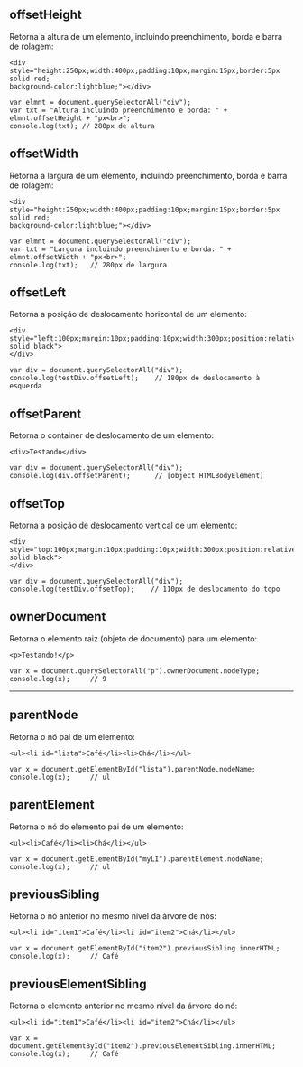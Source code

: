 ## offsetHeight
Retorna a altura de um elemento, incluindo preenchimento, borda e barra de rolagem:

    <div style="height:250px;width:400px;padding:10px;margin:15px;border:5px solid red;
    background-color:lightblue;"></div>
    
    var elmnt = document.querySelectorAll("div");
    var txt = "Altura incluindo preenchimento e borda: " + elmnt.offsetHeight + "px<br>";
    console.log(txt); // 280px de altura

## offsetWidth
Retorna a largura de um elemento, incluindo preenchimento, borda e barra de rolagem:

    <div style="height:250px;width:400px;padding:10px;margin:15px;border:5px solid red;
    background-color:lightblue;"></div>
    
    var elmnt = document.querySelectorAll("div");
    var txt = "Largura incluindo preenchimento e borda: " + elmnt.offsetWidth + "px<br>";
    console.log(txt);   // 280px de largura

## offsetLeft
Retorna a posição de deslocamento horizontal de um elemento:

    <div style="left:100px;margin:10px;padding:10px;width:300px;position:relative;border:5px solid black">
    </div>
    
    var div = document.querySelectorAll("div");
    console.log(testDiv.offsetLeft);    // 180px de deslocamento à esquerda
    
## offsetParent
Retorna o container de deslocamento de um elemento:

    <div>Testando</div>
    
    var div = document.querySelectorAll("div");
    console.log(div.offsetParent);      // [object HTMLBodyElement] 

## offsetTop
Retorna a posição de deslocamento vertical de um elemento:

    <div style="top:100px;margin:10px;padding:10px;width:300px;position:relative;border:5px solid black">
    </div>
    
    var div = document.querySelectorAll("div");
    console.log(testDiv.offsetTop);    // 110px de deslocamento do topo

## ownerDocument
Retorna o elemento raiz (objeto de documento) para um elemento:

    <p>Testando!</p>
    
    var x = document.querySelectorAll("p").ownerDocument.nodeType;  
    console.log(x);     // 9
    
---    
    
## parentNode
Retorna o nó pai de um elemento:

    <ul><li id="lista">Café</li><li>Chá</li></ul>
    
    var x = document.getElementById("lista").parentNode.nodeName;
    console.log(x);     // ul

## parentElement
Retorna o nó do elemento pai de um elemento:

    <ul><li>Café</li><li>Chá</li></ul>
    
    var x = document.getElementById("myLI").parentElement.nodeName;
    console.log(x);     // ul


## previousSibling
Retorna o nó anterior no mesmo nível da árvore de nós:

    <ul><li id="item1">Café</li><li id="item2">Chá</li></ul>
    
    var x = document.getElementById("item2").previousSibling.innerHTML;
    console.log(x);     // Café


## previousElementSibling
Retorna o elemento anterior no mesmo nível da árvore do nó:

    <ul><li id="item1">Café</li><li id="item2">Chá</li></ul>
    
    var x = document.getElementById("item2").previousElementSibling.innerHTML; 
    console.log(x);     // Café
